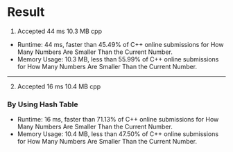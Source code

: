 # Result

1. Accepted	44 ms	10.3 MB	cpp

- Runtime: 44 ms, faster than 45.49% of C++ online submissions for How Many Numbers Are Smaller Than the Current Number.
- Memory Usage: 10.3 MB, less than 55.99% of C++ online submissions for How Many Numbers Are Smaller Than the Current Number.

---

2. Accepted	16 ms	10.4 MB	cpp

### By Using Hash Table

- Runtime: 16 ms, faster than 71.13% of C++ online submissions for How Many Numbers Are Smaller Than the Current Number.
- Memory Usage: 10.4 MB, less than 47.50% of C++ online submissions for How Many Numbers Are Smaller Than the Current Number.